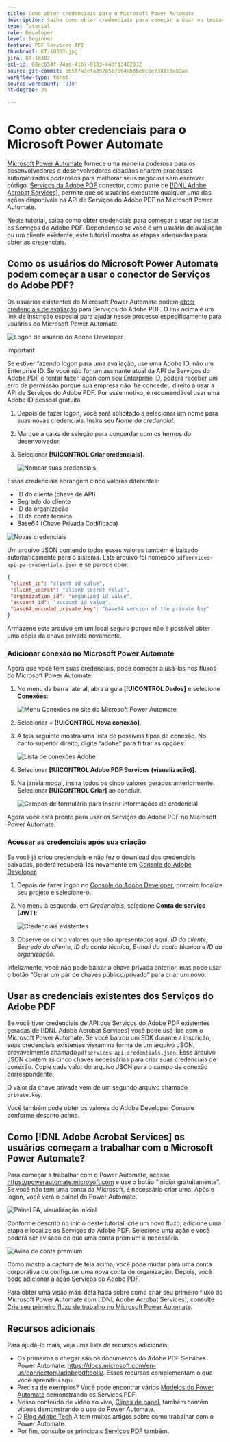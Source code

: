 ```yaml
---
title: Como obter credenciais para o Microsoft Power Automate
description: Saiba como obter credenciais para começar a usar ou testar os Serviços da Adobe PDF
type: Tutorial
role: Developer
level: Beginner
feature: PDF Services API
thumbnail: KT-10382.jpg
jira: KT-10382
exl-id: 68ec654f-74aa-41b7-9103-44df13402032
source-git-commit: b65ffa3efa3978587564eb0be0c0e7381c8c83ab
workflow-type: tm+mt
source-wordcount: '918'
ht-degree: 3%

---
```


# Como obter credenciais para o Microsoft Power Automate

[Microsoft Power Automate](https://powerautomate.microsoft.com/pt-br/) fornece uma maneira poderosa para os desenvolvedores e desenvolvedores cidadãos criarem processos automatizados poderosos para melhorar seus negócios sem escrever código. [Serviços da Adobe PDF](https://us.flow.microsoft.com/pt-br/connectors/shared_adobepdftools/adobe-pdf-services/) conector, como parte de [[!DNL Adobe Acrobat Services]](https://developer.adobe.com/document-services), permite que os usuários executem qualquer uma das ações disponíveis na API de Serviços do Adobe PDF no Microsoft Power Automate.

Neste tutorial, saiba como obter credenciais para começar a usar ou testar os Serviços do Adobe PDF. Dependendo se você é um usuário de avaliação ou um cliente existente, este tutorial mostra as etapas adequadas para obter as credenciais.

## Como os usuários do Microsoft Power Automate podem começar a usar o conector de Serviços do Adobe PDF?

Os usuários existentes do Microsoft Power Automate podem [obter credenciais de avaliação](https://www.adobe.com/go/powerautomate_getstarted) para Serviços do Adobe PDF. O link acima é um link de inscrição especial para ajudar nesse processo especificamente para usuários do Microsoft Power Automate.

![Logon de usuário do Adobe Developer](assets/credentials_1.png)


>[!IMPORTANT]
> Se estiver fazendo logon para uma avaliação, use uma Adobe ID, não um Enterprise ID. Se você não for um assinante atual da API de Serviços do Adobe PDF e tentar fazer logon com seu Enterprise ID, poderá receber um erro de permissão porque sua empresa não lhe concedeu direito a usar a API de Serviços do Adobe PDF. Por esse motivo, é recomendável usar uma Adobe ID pessoal gratuita.
>

1. Depois de fazer logon, você será solicitado a selecionar um nome para suas novas credenciais. Insira seu *Nome da credencial*.
1. Marque a caixa de seleção para concordar com os termos do desenvolvedor.
1. Selecionar **[!UICONTROL Criar credenciais]**.

   ![Nomear suas credenciais](assets/credentials_2.png)

Essas credenciais abrangem cinco valores diferentes:

* ID do cliente (chave de API)
* Segredo do cliente
* ID da organização
* ID da conta técnica
* Base64 (Chave Privada Codificada)

![Novas credenciais](assets/credentials_3.png)

Um arquivo JSON contendo todos esses valores também é baixado automaticamente para o sistema. Este arquivo foi nomeado `pdfservices-api-pa-credentials.json` e se parece com:

```json
{
 "client_id": "client id value",
 "client_secret": "client secret value",
 "organization_id": "organized id value",
 "account_id": "account id value",
 "base64_encoded_private_key": "base64 version of the private key"
}
```

Armazene este arquivo em um local seguro porque não é possível obter uma cópia da chave privada novamente.

### Adicionar conexão no Microsoft Power Automate

Agora que você tem suas credenciais, pode começar a usá-las nos fluxos do Microsoft Power Automate.

1. No menu da barra lateral, abra a guia **[!UICONTROL Dados]** e selecione **Conexões**:

   ![Menu Conexões no site do Microsoft Power Automate](assets/credentials_4.png)

1. Selecionar **+ [!UICONTROL Nova conexão]**.

1. A tela seguinte mostra uma lista de possíveis tipos de conexão. No canto superior direito, digite “adobe” para filtrar as opções:

   ![Lista de conexões Adobe](assets/credentials_5.png)

1. Selecionar **[!UICONTROL Adobe PDF Services (visualização)]**.
1. Na janela modal, insira todos os cinco valores gerados anteriormente. Selecionar **[!UICONTROL Criar]** ao concluir.

   ![Campos de formulário para inserir informações de credencial](assets/credentials_6.png)

Agora você está pronto para usar os Serviços do Adobe PDF no Microsoft Power Automate.

### Acessar as credenciais após sua criação

Se você já criou credenciais e não fez o download das credenciais baixadas, poderá recuperá-las novamente em [Console do Adobe Developer](https://developer.adobe.com/console).

1. Depois de fazer logon no [Console do Adobe Developer](https://developer.adobe.com/console), primeiro localize seu projeto e selecione-o.
1. No menu à esquerda, em *Credenciais*, selecione **Conta de serviço (JWT)**:

   ![Credenciais existentes](assets/credentials_7.png)

1. Observe os cinco valores que são apresentados aqui: *ID do cliente*, *Segredo do cliente*, *ID da conta técnica*, *E-mail da conta técnica* e *ID da organização*.

Infelizmente, você não pode baixar a chave privada anterior, mas pode usar o botão “Gerar um par de chaves público/privado” para criar um novo.

## Usar as credenciais existentes dos Serviços do Adobe PDF

Se você tiver credenciais de API dos Serviços do Adobe PDF existentes geradas de [!DNL Adobe Acrobat Services] você pode usá-los com o Microsoft Power Automate. Se você baixou um SDK durante a inscrição, suas credenciais existentes vieram na forma de um arquivo JSON, provavelmente chamado `pdfservices-api-credentials.json`. Esse arquivo JSON contém as cinco chaves necessárias para criar suas credenciais de conexão. Copie cada valor do arquivo JSON para o campo de conexão correspondente.

O valor da chave privada vem de um segundo arquivo chamado `private.key`.

Você também pode obter os valores do Adobe Developer Console conforme descrito acima.

## Como [!DNL Adobe Acrobat Services] os usuários começam a trabalhar com o Microsoft Power Automate?

Para começar a trabalhar com o Power Automate, acesse <https://powerautomate.microsoft.com> e use o botão “Iniciar gratuitamente”. Se você não tem uma conta da Microsoft, é necessário criar uma. Após o logon, você verá o painel do Power Automate.

![Painel PA, visualização inicial](assets/credentials_8.png)

Conforme descrito no início deste tutorial, crie um novo fluxo, adicione uma etapa e localize os Serviços do Adobe PDF. Selecione uma ação e você poderá ser avisado de que uma conta premium é necessária.

![Aviso de conta premium](assets/credentials_9.png)

Como mostra a captura de tela acima, você pode mudar para uma conta corporativa ou configurar uma nova conta de organização. Depois, você pode adicionar a ação Serviços do Adobe PDF.

Para obter uma visão mais detalhada sobre como criar seu primeiro fluxo do Microsoft Power Automate com [!DNL Adobe Acrobat Services], consulte [Crie seu primeiro fluxo de trabalho no Microsoft Power Automate](https://experienceleague.adobe.com/docs/document-services/tutorials/pdfservices/create-workflow-power-automate.html).

## Recursos adicionais

Para ajudá-lo mais, veja uma lista de recursos adicionais:

* Os primeiros a chegar são os documentos do Adobe PDF Services Power Automate: <https://docs.microsoft.com/en-us/connectors/adobepdftools/>. Esses recursos complementam o que você aprendeu aqui.
* Precisa de exemplos? Você pode encontrar vários [Modelos do Power Automate](https://powerautomate.microsoft.com/en-us/connectors/details/shared_adobepdftools/adobe-pdf-services/) demonstrando os Serviços PDF.
* Nosso conteúdo de vídeo ao vivo, [Clipes de papel](https://www.youtube.com/playlist?list=PLcVEYUqU7VRe4sT-Bf8flvRz1XXUyGmtF), também contém vídeos demonstrando o uso do Power Automate.
* O [Blog Adobe Tech](https://medium.com/adobetech/tagged/microsoft-power-automate) A tem muitos artigos sobre como trabalhar com o Power Automate.
* Por fim, consulte os principais [Serviços PDF](https://developer.adobe.com/document-services/docs/overview/) também.
